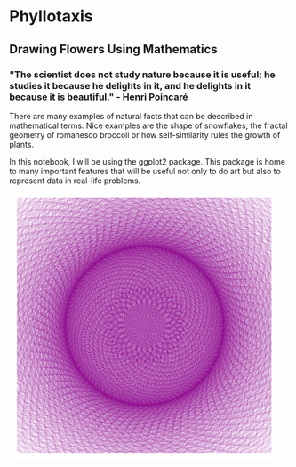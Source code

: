 # Phyllotaxis
## Drawing Flowers Using Mathematics

### "The scientist does not study nature because it is useful; he studies it because he delights in it, and he delights in it because it is beautiful." - Henri Poincaré

There are many examples of natural facts that can be described in mathematical terms. Nice examples are the shape of snowflakes, the fractal geometry of romanesco broccoli or how self-similarity rules the growth of plants.

In this notebook, I will be using the ggplot2 package. This package is home to many important features that will be useful not only to do art but also to represent data in real-life problems.

![](/images/index.png)
